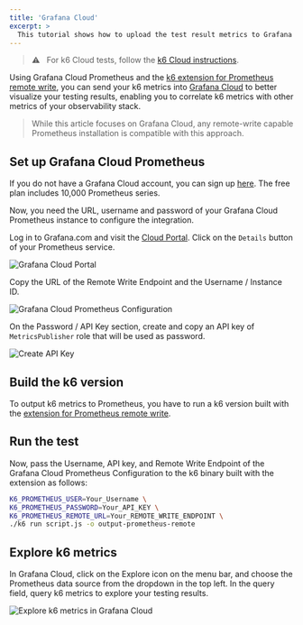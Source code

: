 ```yaml
---
title: 'Grafana Cloud'
excerpt: >
  This tutorial shows how to upload the test result metrics to Grafana Cloud using Grafana Cloud Prometheus and the k6 extension for Prometheus remote write'
---
```


> ⚠️ &nbsp; For k6 Cloud tests, follow the [k6 Cloud instructions](/cloud/integrations/cloud-apm/grafana-cloud).

Using Grafana Cloud Prometheus and the [k6 extension for Prometheus remote write](https://github.com/grafana/xk6-output-prometheus-remote), you can send your k6 metrics into [Grafana Cloud](https://grafana.com/products/cloud/) to better visualize your testing results, enabling you to correlate k6 metrics with other metrics of your observability stack.

> While this article focuses on Grafana Cloud, any remote-write capable Prometheus installation is compatible with this approach.

## Set up Grafana Cloud Prometheus

If you do not have a Grafana Cloud account, you can sign up [here](https://grafana.com/products/cloud/). The free plan includes 10,000 Prometheus series.

Now, you need the URL, username and password of your Grafana Cloud Prometheus instance to configure the integration. 

Log in to Grafana.com and visit the [Cloud Portal](https://grafana.com/docs/grafana-cloud/fundamentals/cloud-portal/). Click on the `Details` button of your Prometheus service.

![Grafana Cloud Portal](./images/GrafanaCloud/grafana_cloud_portal.png)

Copy the URL of the Remote Write Endpoint and the Username / Instance ID. 

![Grafana Cloud Prometheus Configuration](./images/GrafanaCloud/grafana_cloud_prometheus_configuration.png)

On the Password / API Key section, create and copy an API key of `MetricsPublisher` role that will be used as password.

![Create API Key](./images/GrafanaCloud/grafana_cloud_create_api_key_metrics_publisher.png)

## Build the k6 version

To output k6 metrics to Prometheus, you have to run a k6 version built with the [extension for Prometheus remote write](https://github.com/grafana/xk6-output-prometheus-remote).

<InstallationInstructions extensionUrl="github.com/grafana/xk6-output-prometheus-remote"/>

## Run the test

Now, pass the Username, API key, and Remote Write Endpoint of the Grafana Cloud Prometheus Configuration to the k6 binary built with the extension as follows:

```bash
K6_PROMETHEUS_USER=Your_Username \
K6_PROMETHEUS_PASSWORD=Your_API_KEY \
K6_PROMETHEUS_REMOTE_URL=Your_REMOTE_WRITE_ENDPOINT \
./k6 run script.js -o output-prometheus-remote
```

## Explore k6 metrics

In Grafana Cloud, click on the Explore icon on the menu bar, and choose the Prometheus data source from the dropdown in the top left. In the query field, query k6 metrics to explore your testing results.

![Explore k6 metrics in Grafana Cloud](./images/GrafanaCloud/grafana_cloud_explore_k6_metrics_from_extension.png)
